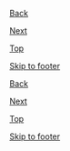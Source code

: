 <p><a class="au-direction-link au-direction-link--left" href="#">Back</a></p>
<p><a class="au-direction-link" href="#">Next</a></p>
<p><a class="au-direction-link au-direction-link--up" href="#">Top</a></p>
<p><a class="au-direction-link au-direction-link--down" href="#">Skip to footer</a></p>

<div class="au-body au-body--dark">
  <p><a class="au-direction-link au-direction-link--left" href="#">Back</a></p>
  <p><a class="au-direction-link" href="#">Next</a></p>
  <p><a class="au-direction-link au-direction-link--up" href="#">Top</a></p>
  <p><a class="au-direction-link au-direction-link--down" href="#">Skip to footer</a></p>
</div>

